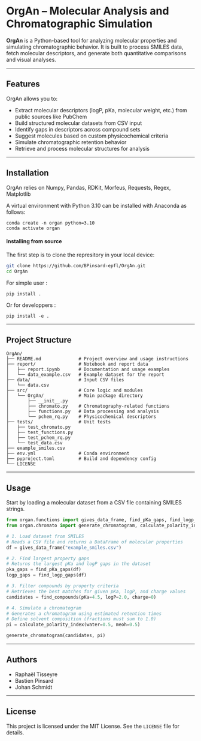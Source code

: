# OrgAn – Molecular Analysis and Chromatographic Simulation

**OrgAn** is a Python-based tool for analyzing molecular properties and simulating chromatographic behavior. It is built to process SMILES data, fetch molecular descriptors, and generate both quantitative comparisons and visual analyses.

---

## Features

OrgAn allows you to:

- Extract molecular descriptors (logP, pKa, molecular weight, etc.) from public sources like PubChem
- Build structured molecular datasets from CSV input
- Identify gaps in descriptors across compound sets
- Suggest molecules based on custom physicochemical criteria
- Simulate chromatographic retention behavior
- Retrieve and process molecular structures for analysis

---

## Installation

OrgAn relies on Numpy, Pandas, RDKit, Morfeus, Requests, Regex, Matplotlib

A virtual environment with Python 3.10 can be installed with Anaconda as follows:

```
conda create -n organ python=3.10
conda activate organ
```

#### Installing from source

The first step is to clone the represitory in your local device:
```bash
git clone https://github.com/BPinsard-epfl/OrgAn.git
cd OrgAn
```
For simple user :
```
pip install .
```
Or for developpers :
```
pip install -e .
```

---

## Project Structure

```
OrgAn/
├── README.md              # Project overview and usage instructions  
├── report/                # Notebook and report data  
│   ├── report.ipynb       # Documentation and usage examples  
│   └── data_example.csv   # Example dataset for the report  
├── data/                  # Input CSV files  
│   └── data.csv  
├── src/                   # Core logic and modules  
│   └── OrgAn/             # Main package directory  
│       ├── __init__.py  
│       ├── chromato.py    # Chromatography-related functions  
│       ├── functions.py   # Data processing and analysis  
│       └── pchem_rq.py    # Physicochemical descriptors  
├── tests/                 # Unit tests  
│   ├── test_chromato.py  
│   ├── test_functions.py  
│   ├── test_pchem_rq.py  
│   └── test_data.csv  
├── example_smiles.csv      
├── env.yml                # Conda environment 
├── pyproject.toml         # Build and dependency config  
└── LICENSE                 
```

---

## Usage

Start by loading a molecular dataset from a CSV file containing SMILES strings.

```python
from organ.functions import gives_data_frame, find_pKa_gaps, find_logp_gaps, find_compounds
from organ.chromato import generate_chromatogram, calculate_polarity_index

# 1. Load dataset from SMILES
# Reads a CSV file and returns a DataFrame of molecular properties
df = gives_data_frame("example_smiles.csv")

# 2. Find largest property gaps
# Returns the largest pKa and logP gaps in the dataset
pka_gaps = find_pKa_gaps(df)
logp_gaps = find_logp_gaps(df)

# 3. Filter compounds by property criteria
# Retrieves the best matches for given pKa, logP, and charge values
candidates = find_compounds(pKa=4.5, logP=2.0, charge=0)

# 4. Simulate a chromatogram
# Generates a chromatogram using estimated retention times
# Define solvent composition (fractions must sum to 1.0)
pi = calculate_polarity_index(water=0.5, meoh=0.5)

generate_chromatogram(candidates, pi)
```

---

## Authors

- Raphaël Tisseyre  
- Bastien Pinsard  
- Johan Schmidt

---

## License

This project is licensed under the MIT License. See the `LICENSE` file for details.
